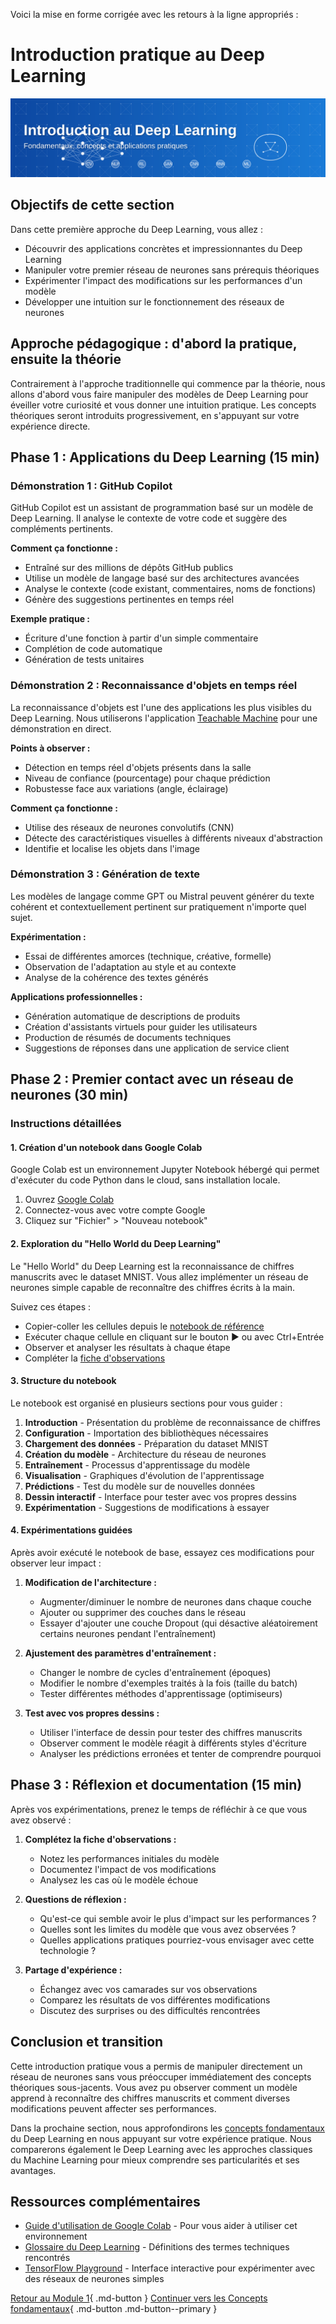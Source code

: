 Voici la mise en forme corrigée avec les retours à la ligne appropriés :
# Introduction pratique au Deep Learning

![Introduction pratique](../images/banner-intro-dl.svg)

## Objectifs de cette section

Dans cette première approche du Deep Learning, vous allez :

- Découvrir des applications concrètes et impressionnantes du Deep Learning
- Manipuler votre premier réseau de neurones sans prérequis théoriques
- Expérimenter l'impact des modifications sur les performances d'un modèle
- Développer une intuition sur le fonctionnement des réseaux de neurones

## Approche pédagogique : d'abord la pratique, ensuite la théorie

Contrairement à l'approche traditionnelle qui commence par la théorie, nous allons d'abord vous faire manipuler des modèles de Deep Learning pour éveiller votre curiosité et vous donner une intuition pratique. Les concepts théoriques seront introduits progressivement, en s'appuyant sur votre expérience directe.

## Phase 1 : Applications du Deep Learning (15 min)

### Démonstration 1 : GitHub Copilot

GitHub Copilot est un assistant de programmation basé sur un modèle de Deep Learning. Il analyse le contexte de votre code et suggère des compléments pertinents.

**Comment ça fonctionne :**

- Entraîné sur des millions de dépôts GitHub publics
- Utilise un modèle de langage basé sur des architectures avancées
- Analyse le contexte (code existant, commentaires, noms de fonctions)
- Génère des suggestions pertinentes en temps réel

**Exemple pratique :**

- Écriture d'une fonction à partir d'un simple commentaire
- Complétion de code automatique
- Génération de tests unitaires

### Démonstration 2 : Reconnaissance d'objets en temps réel

La reconnaissance d'objets est l'une des applications les plus visibles du Deep Learning. Nous utiliserons l'application [Teachable Machine](https://teachablemachine.withgoogle.com/) pour une démonstration en direct.

**Points à observer :**

- Détection en temps réel d'objets présents dans la salle
- Niveau de confiance (pourcentage) pour chaque prédiction
- Robustesse face aux variations (angle, éclairage)

**Comment ça fonctionne :**

- Utilise des réseaux de neurones convolutifs (CNN)
- Détecte des caractéristiques visuelles à différents niveaux d'abstraction
- Identifie et localise les objets dans l'image

### Démonstration 3 : Génération de texte

Les modèles de langage comme GPT ou Mistral peuvent générer du texte cohérent et contextuellement pertinent sur pratiquement n'importe quel sujet.

**Expérimentation :**

- Essai de différentes amorces (technique, créative, formelle)
- Observation de l'adaptation au style et au contexte
- Analyse de la cohérence des textes générés

**Applications professionnelles :**

- Génération automatique de descriptions de produits
- Création d'assistants virtuels pour guider les utilisateurs
- Production de résumés de documents techniques
- Suggestions de réponses dans une application de service client

## Phase 2 : Premier contact avec un réseau de neurones (30 min)

### Instructions détaillées

#### 1. Création d'un notebook dans Google Colab

Google Colab est un environnement Jupyter Notebook hébergé qui permet d'exécuter du code Python dans le cloud, sans installation locale.

1. Ouvrez [Google Colab](https://colab.research.google.com/)
2. Connectez-vous avec votre compte Google
3. Cliquez sur "Fichier" > "Nouveau notebook"

#### 2. Exploration du "Hello World du Deep Learning"

Le "Hello World" du Deep Learning est la reconnaissance de chiffres manuscrits avec le dataset MNIST. Vous allez implémenter un réseau de neurones simple capable de reconnaître des chiffres écrits à la main.

Suivez ces étapes :

- Copier-coller les cellules depuis le [notebook de référence](ressources/hello-world-dl.md)
- Exécuter chaque cellule en cliquant sur le bouton ▶️ ou avec Ctrl+Entrée
- Observer et analyser les résultats à chaque étape
- Compléter la [fiche d'observations](ressources/fiche-observations.md)

#### 3. Structure du notebook

Le notebook est organisé en plusieurs sections pour vous guider :

1. **Introduction** - Présentation du problème de reconnaissance de chiffres
2. **Configuration** - Importation des bibliothèques nécessaires
3. **Chargement des données** - Préparation du dataset MNIST
4. **Création du modèle** - Architecture du réseau de neurones
5. **Entraînement** - Processus d'apprentissage du modèle
6. **Visualisation** - Graphiques d'évolution de l'apprentissage
7. **Prédictions** - Test du modèle sur de nouvelles données
8. **Dessin interactif** - Interface pour tester avec vos propres dessins
9. **Expérimentation** - Suggestions de modifications à essayer

#### 4. Expérimentations guidées

Après avoir exécuté le notebook de base, essayez ces modifications pour observer leur impact :

1. **Modification de l'architecture :**

   - Augmenter/diminuer le nombre de neurones dans chaque couche
   - Ajouter ou supprimer des couches dans le réseau
   - Essayer d'ajouter une couche Dropout (qui désactive aléatoirement certains neurones pendant l'entraînement)

2. **Ajustement des paramètres d'entraînement :**

   - Changer le nombre de cycles d'entraînement (époques)
   - Modifier le nombre d'exemples traités à la fois (taille du batch)
   - Tester différentes méthodes d'apprentissage (optimiseurs)

3. **Test avec vos propres dessins :**

   - Utiliser l'interface de dessin pour tester des chiffres manuscrits
   - Observer comment le modèle réagit à différents styles d'écriture
   - Analyser les prédictions erronées et tenter de comprendre pourquoi

## Phase 3 : Réflexion et documentation (15 min)

Après vos expérimentations, prenez le temps de réfléchir à ce que vous avez observé :

1. **Complétez la fiche d'observations :**

   - Notez les performances initiales du modèle
   - Documentez l'impact de vos modifications
   - Analysez les cas où le modèle échoue

2. **Questions de réflexion :**

   - Qu'est-ce qui semble avoir le plus d'impact sur les performances ?
   - Quelles sont les limites du modèle que vous avez observées ?
   - Quelles applications pratiques pourriez-vous envisager avec cette technologie ?

3. **Partage d'expérience :**

   - Échangez avec vos camarades sur vos observations
   - Comparez les résultats de vos différentes modifications
   - Discutez des surprises ou des difficultés rencontrées

## Conclusion et transition

Cette introduction pratique vous a permis de manipuler directement un réseau de neurones sans vous préoccuper immédiatement des concepts théoriques sous-jacents. Vous avez pu observer comment un modèle apprend à reconnaître des chiffres manuscrits et comment diverses modifications peuvent affecter ses performances.

Dans la prochaine section, nous approfondirons les [concepts fondamentaux](concepts-fondamentaux.md) du Deep Learning en nous appuyant sur votre expérience pratique. Nous comparerons également le Deep Learning avec les approches classiques du Machine Learning pour mieux comprendre ses particularités et ses avantages.

## Ressources complémentaires

- [Guide d'utilisation de Google Colab](ressources/guide-colab.md) - Pour vous aider à utiliser cet environnement
- [Glossaire du Deep Learning](ressources/glossaire-dl.md) - Définitions des termes techniques rencontrés
- [TensorFlow Playground](https://playground.tensorflow.org/) - Interface interactive pour expérimenter avec des réseaux de neurones simples

[Retour au Module 1](index.md){ .md-button }
[Continuer vers les Concepts fondamentaux](concepts-fondamentaux.md){ .md-button .md-button--primary }
